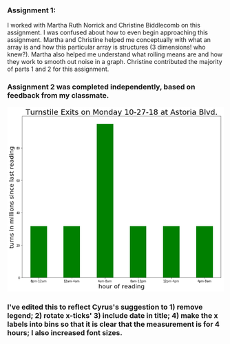 ### Assignment 1: 
I worked with Martha Ruth Norrick and Christine Biddlecomb on this assignment. I was confused about how to even begin approaching this assignment. Martha and Christine helped me conceptually with what an array is and how this particular array is structures (3 dimensions! who knew?). Martha also helped me understand what rolling means are and how they work to smooth out noise in a graph. Christine contributed the majority of parts 1 and 2 for this assignment. 

### Assignment 2 was completed independently, based on feedback from my classmate. 

![revised plot](revised_plot.png)

### I've edited this to reflect Cyrus's suggestion to 1) remove legend; 2) rotate x-ticks' 3) include date in title; 4) make the x labels into bins so that it is clear that the measurement is for 4 hours; I also increased font sizes.

